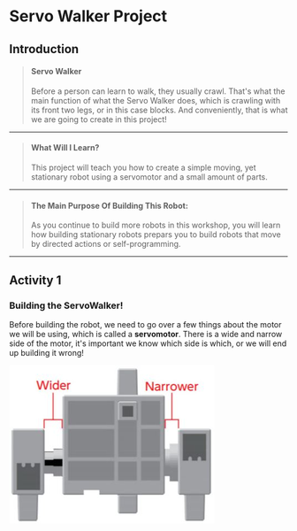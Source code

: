 # Servo Walker Project 
## Introduction
> #### Servo Walker 
> Before a person can learn to walk, they usually crawl. That's what the main function of what the Servo Walker does, which is crawling with its front two legs, or in this case blocks. And conveniently, that is what we are going to create in this project!

---

> #### What Will I Learn?
> This project will teach you how to create a simple moving, yet stationary robot using a servomotor and a small amount of parts.

---

> #### The Main Purpose Of Building This Robot:
> As you continue to build more robots in this workshop, you will learn how building stationary robots prepars you to build robots that move by directed actions or self-programming.

---

## Activity 1
### Building the ServoWalker!
Before building the robot, we need to go over a few things about the motor we will be using, which is called a **servomotor**. There is a wide and narrow side of the motor, it's important we know which side is which, or we will end up building it wrong! 

![ServoMotor Image](./ServoMotor_Snippet.jpg)
